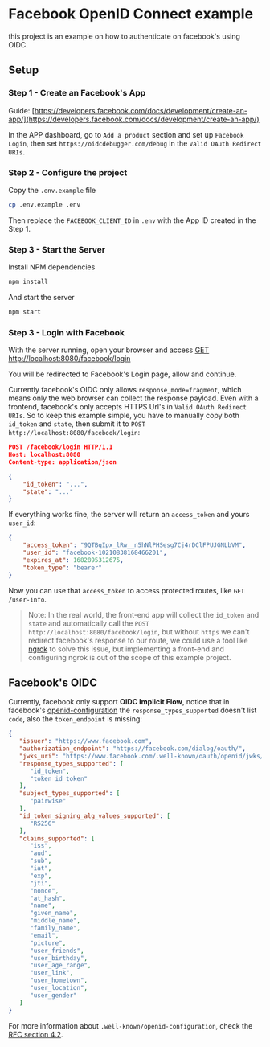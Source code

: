 # Facebook OpenID Connect example

this project is an example on how to authenticate on facebook's using OIDC.

## Setup

### Step 1 - Create an Facebook's App
Guide: [https://developers.facebook.com/docs/development/create-an-app/](https://developers.facebook.com/docs/development/create-an-app/)

In the APP dashboard, go to `Add a product` section and set up `Facebook Login`, then set `https://oidcdebugger.com/debug` in the `Valid OAuth Redirect URIs`.

### Step 2 - Configure the project
Copy the `.env.example` file
```bash
cp .env.example .env
```
Then replace the `FACEBOOK_CLIENT_ID` in `.env` with the App ID created in the Step 1.

### Step 3 - Start the Server
Install NPM dependencies
```bash
npm install
```
And start the server
```bash
npm start
```

### Step 3 - Login with Facebook
With the server running, open your browser and access [GET http://localhost:8080/facebook/login](http://localhost:8080/facebook/login)

You will be redirected to Facebook's Login page, allow and continue.

Currently facebook's OIDC only allows `response_mode=fragment`, which means only the web browser can collect the response payload. Even with a frontend, facebook's only accepts HTTPS Url's in `Valid OAuth Redirect URIs`. So to keep this example simple, you have to manually copy both `id_token` and `state`, then submit it to `POST http://localhost:8080/facebook/login`:
```json
POST /facebook/login HTTP/1.1
Host: localhost:8080
Content-type: application/json

{
    "id_token": "...",
    "state": "..."
}
```
If everything works fine, the server will return an `access_token` and yours `user_id`:
```json
{
	"access_token": "9QTBqIpx_lRw__n5hNlPHSesg7Cj4rDClFPUJGNLbVM",
	"user_id": "facebook-10210838168466201",
	"expires_at": 1682895312675,
	"token_type": "bearer"
}
```
Now you can use that `access_token` to access protected routes, like `GET /user-info`.

> Note: In the real world, the front-end app will collect the `id_token` and `state` and automatically call the `POST http://localhost:8080/facebook/login`, but without `https` we can't redirect facebook's response to our route, we could use a tool like [ngrok](https://ngrok.com/) to solve this issue, but implementing a front-end and configuring ngrok is out of the scope of this example project.


## Facebook's OIDC
Currently, facebook only support **OIDC Implicit Flow**, notice that in facebook's [openid-configuration](https://www.facebook.com/.well-known/openid-configuration/) the `response_types_supported` doesn't list `code`, also the `token_endpoint` is missing:
```json
{
   "issuer": "https://www.facebook.com",
   "authorization_endpoint": "https://facebook.com/dialog/oauth/",
   "jwks_uri": "https://www.facebook.com/.well-known/oauth/openid/jwks/",
   "response_types_supported": [
      "id_token",
      "token id_token"
   ],
   "subject_types_supported": [
      "pairwise"
   ],
   "id_token_signing_alg_values_supported": [
      "RS256"
   ],
   "claims_supported": [
      "iss",
      "aud",
      "sub",
      "iat",
      "exp",
      "jti",
      "nonce",
      "at_hash",
      "name",
      "given_name",
      "middle_name",
      "family_name",
      "email",
      "picture",
      "user_friends",
      "user_birthday",
      "user_age_range",
      "user_link",
      "user_hometown",
      "user_location",
      "user_gender"
   ]
}
```
For more information about `.well-known/openid-configuration`, check the [RFC section 4.2](https://openid.net/specs/openid-connect-discovery-1_0.html#rfc.section.4.2).
